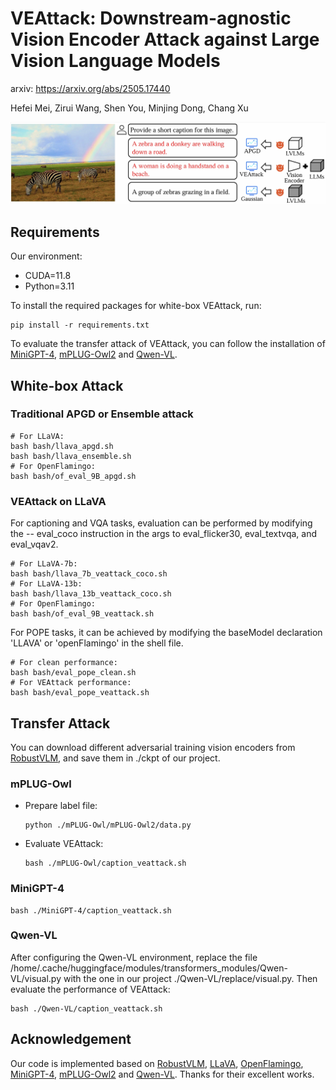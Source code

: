 # VEAttack: Downstream-agnostic Vision Encoder Attack against Large Vision Language Models

arxiv: https://arxiv.org/abs/2505.17440

Hefei Mei, Zirui Wang, Shen You, Minjing Dong, Chang Xu

![VEAttack](./assets/introduction.png)

## Requirements

Our environment:

- CUDA=11.8
- Python=3.11

To install the required packages for white-box VEAttack, run:

```
pip install -r requirements.txt
```

To evaluate the transfer attack of VEAttack, you can follow the installation of [MiniGPT-4](https://github.com/Vision-CAIR/MiniGPT-4), [mPLUG-Owl2](https://github.com/X-PLUG/mPLUG-Owl/tree/main/mPLUG-Owl2) and [Qwen-VL](https://github.com/QwenLM/Qwen-VL/tree/master).

## White-box Attack

### Traditional APGD or Ensemble attack

```
# For LLaVA:
bash bash/llava_apgd.sh
bash bash/llava_ensemble.sh
# For OpenFlamingo:
bash bash/of_eval_9B_apgd.sh
```

### VEAttack on LLaVA

For captioning and VQA tasks, evaluation can be performed by modifying the -- eval_coco instruction in the args to eval_flicker30, eval_textvqa, and eval_vqav2.

```
# For LLaVA-7b:
bash bash/llava_7b_veattack_coco.sh
# For LLaVA-13b:
bash bash/llava_13b_veattack_coco.sh
# For OpenFlamingo:
bash bash/of_eval_9B_veattack.sh
```

For POPE tasks, it can be achieved by modifying the baseModel declaration 'LLAVA' or 'openFlamingo' in the shell file.

```
# For clean performance:
bash bash/eval_pope_clean.sh
# For VEAttack performance:
bash bash/eval_pope_veattack.sh
```

## Transfer Attack

You can download different adversarial training vision encoders from [RobustVLM](https://github.com/chs20/RobustVLM), and save them in ./ckpt of our project.

### mPLUG-Owl

- Prepare label file:
  
  ```
  python ./mPLUG-Owl/mPLUG-Owl2/data.py
  ```

- Evaluate VEAttack:
  
  ```
  bash ./mPLUG-Owl/caption_veattack.sh
  ```

### MiniGPT-4

```
bash ./MiniGPT-4/caption_veattack.sh
```

### Qwen-VL

After configuring the Qwen-VL environment, replace the file /home/.cache/huggingface/modules/transformers_modules/Qwen-VL/visual.py with the one in our project ./Qwen-VL/replace/visual.py. Then evaluate the performance of VEAttack:

```
bash ./Qwen-VL/caption_veattack.sh
```

## Acknowledgement

Our code is implemented based on [RobustVLM](https://github.com/chs20/RobustVLM), [LLaVA](https://github.com/haotian-liu/LLaVA), [OpenFlamingo](https://github.com/mlfoundations/open_flamingo), [MiniGPT-4](https://github.com/Vision-CAIR/MiniGPT-4), [mPLUG-Owl2](https://github.com/X-PLUG/mPLUG-Owl/tree/main/mPLUG-Owl2) and [Qwen-VL](https://github.com/QwenLM/Qwen-VL/tree/master). Thanks for their excellent works.